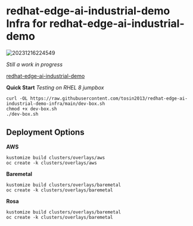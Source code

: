 # redhat-edge-ai-industrial-demo Infra for redhat-edge-ai-industrial-demo

![20231216224549](https://i.imgur.com/M79pCPU.png)

*Still a work in progress*

[redhat-edge-ai-industrial-demo](https://github.com/bdherouville/redhat-edge-ai-industrial-demo)

**Quick Start**
*Testing on RHEL 8 jumpbox*
```
curl -OL https://raw.githubusercontent.com/tosin2013/redhat-edge-ai-industrial-demo-infra/main/dev-box.sh
chmod +x dev-box.sh
./dev-box.sh
```

## Deployment Options
**AWS**
```
kustomize build clusters/overlays/aws  
oc create -k clusters/overlays/aws
```

**Baremetal**
```
kustomize build clusters/overlays/baremetal    
oc create -k clusters/overlays/baremetal
```

**Rosa**
```
kustomize build clusters/overlays/baremetal    
oc create -k clusters/overlays/baremetal
```